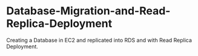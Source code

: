 # Database-Migration-and-Read-Replica-Deployment
Creating a Database in EC2 and  replicated into RDS and with Read Replica Deployment.
